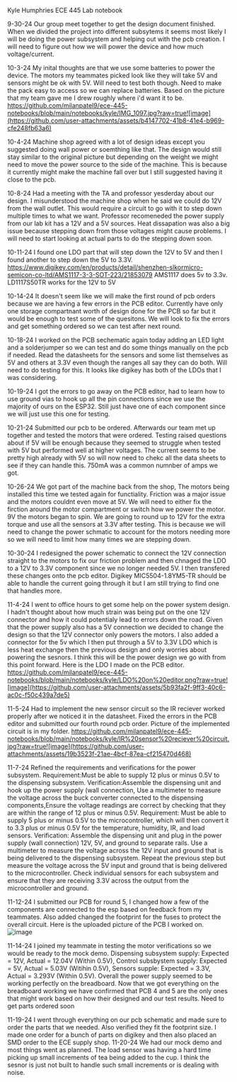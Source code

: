 Kyle Humphries ECE 445 Lab notebook

9-30-24
Our group meet together to get the design document finished. When we divided the project into different subsytems it seems most likely I will be doing the power subsystem and helping out with the pcb creation. I will need to figure out how we will power the device and how much voltage/current.

10-3-24
My inital thoughts are that we use some batteries to power the device. The motors my teammates picked look like they will take 5V and sensors might be ok with 5V. Will need to test both though. Need to make the pack easy to access so we can replace batteries. Based on the picture that my team gave me I drew roughly where i'd want it to be.
https://github.com/milanpatel9/ece-445-notebooks/blob/main/notebooks/kyle/IMG_1097.jpg?raw=true![image](https://github.com/user-attachments/assets/b4147702-41b8-41e4-b969-cfe248fb63a6)

10-4-24
Machine shop agreed with a lot of design ideas except you suggested doing wall power or soemthing like that. The design would still stay similar to the original picture but depending on the weight we might need to move the power source to the side of the machine. This is because it currently might make the machine fall over but I still suggested having it close to the pcb.

10-8-24
Had a meeting with the TA and professor yesderday about our design. I misunderstood the machine shop when he said we could do 12V from the wall outlet. This would require a circuit to go with it to step down multiple times to what we want. Professor recomeneded the power supply from our lab kit has a 12V and a 5V sources. Heat dissapation was also a big issue because stepping down from those voltages might cause problems. I will need to start looking at actual parts to do the stepping down soon.

10-11-24
I found one LDO part that will step down the 12V to 5V and then I found another to step down the 5V to 3.3V. https://www.digikey.com/en/products/detail/shenzhen-slkormicro-semicon-co-ltd/AMS1117-3-3-SOT-223/21853079 AMS1117 does 5v to 3.3v. LD1117S50TR works for the 12V to 5V

10-14-24
It doesn't seem like we will make the first round of pcb orders because we are having a few errors in the PCB editor. Currently have only one storage compartnant worth of design done for the PCB so far but it would be enough to test some of the quesitons. We will look to fix the errors and get something ordered so we can test after next round.

10-18-24
I worked on the PCB sechematic again today adding an LED light and a solderjumper so we can test and do some things manually on the pcb if needed. Read the datasheets for the sensors and some list themselves as 5V and others at 3.3V even though the ranges all say they can do both. Will need to do testing for this. It looks like digikey has both of the LDOs that I was considering.

10-19-24
I got the errors to go away on the PCB editor, had to learn how to use ground vias to hook up all the pin connections since we use the majority of ours on the ESP32. Still just have one of each component since we will just use this one for testing.

10-21-24
Submitted our pcb to be ordered. Afterwards our team met up together and tested the motors that were ordered. Testing raised questions about if 5V will be enough because they seemed to struggle when tested with 5V but performed well at higher voltages. The current seems to be pretty high already with 5V so will now need to chekc all the data sheets to see if they can handle this. 750mA was a common numnber of amps we got.

10-26-24
We got part of the machine back from the shop, The motors being installed this time we tested again for functiality. Friction was a major issue and the motors couldnt even move at 5V. We will need to either fix the firction around the motor compartment or switch how we power the motor. 9V the motors began to spin. We are going to round up to 12V for the extra torque and use all the sensors at 3.3V after testing. This is because we will need to change the power schmatic to account for the motors needing more so we will need to limit how many times we are stepping down.

10-30-24
I redesigned the power schematic to connect the 12V connection straight to the motors to fix our friction problem and then chnaged the LDO to a 12V to 3.3V component since we no longer needed 5V. I then transfered these changes onto the pcb editor. Digikey MIC5504-1.8YM5-TR should be able to handle the current going through it but I am still trying to find one that handles more.

11-4-24
I went to office hours to get some help on the power system design. I hadn't thought about how much strain was being put on the one 12V connector and how it could potentialy lead to errors down the road. Given that the power supply also has a 5V connection we decided to change the design so that the 12V connector only powers the motors. I also added a connector for the 5v which I then put through a 5V to 3.3V LDO which is less heat exchange then the previous design and only worries about powering the sesnors. I think this will be the power design we go with from this point forward. Here is the LDO I made on the PCB editor. https://github.com/milanpatel9/ece-445-notebooks/blob/main/notebooks/kyle/LDO%20on%20editor.png?raw=true![image](https://github.com/user-attachments/assets/5b93fa2f-9ff3-40c6-ac0c-f50c439a7de5)


11-5-24
Had to implement the new sensor circuit so the IR reciever worked properly after we noticed it in the datasheet. Fixed the errors in the PCB editor and submitted our fourth round pcb order. Picture of the implemented circuit is in my folder. https://github.com/milanpatel9/ece-445-notebooks/blob/main/notebooks/kyle/IR%20sensor%20reciever%20circuit.jpg?raw=true![image](https://github.com/user-attachments/assets/19b3523f-21ae-4bcf-87ea-cf215470d468)

11-7-24
Refined the requirements and verifications for the power subsystem. Requirement:Must be able to supply 12 plus or minus 0.5V to the dispensing subsystem.
Verification:Assemble the dispensing unit and hook up the power supply (wall connection, Use a multimeter to measure the voltage across the buck converter connected to the dispensing components,Ensure the voltage readings are correct by checking that they are within the range of 12 plus or minus 0.5V.
Requirement: Must be able to supply 5 plus or minus 0.5V to the microcontroller, which will then convert it to 3.3 plus or minus 0.5V for the temperature, humidity, IR, and load sensors.
Verification: Assemble the dispensing unit and plug in the power supply (wall connection) 12V, 5V, and ground to separate rails.
Use a multimeter to measure the voltage across the 12V input and ground that is being delivered to the dispensing subsystem.
Repeat the previous step but measure the voltage across the 5V input and ground that is being delivered to the microcontroller.
Check individual sensors for each subsystem and ensure that they are receiving 3.3V across the output from the microcontroller and ground.

11-12-24
I submitted our PCB for round 5, I changed how a few of the components are connected to the esp based on feedback from my teammates. Also added changed the footprint for the fuses to protect the overall circuit. Here is the uploaded picture of the PCB I worked on. [
](https://github.com/milanpatel9/ece-445-notebooks/blob/main/notebooks/kyle/Finished%20PCB5.png?raw=true)![image](https://github.com/user-attachments/assets/15c9943d-7c6d-4894-b815-51441ab2d2a7)

11-14-24
I joined my teammate in testing the motor verifications so we would be ready to the mock demo. Dispensing subsystem supply: Expected = 12V, Actual = 12.04V (Within 0.5V), Control subsbystem supply: Expected = 5V, Actual = 5.03V (Witihin 0.5V), Sensors supple: Expected = 3.3V, Actual = 3.293V (Within 0.5V). Overall the power supply seemed to be working perfectly on the breadboard. Now that we got everything on the breadboard working we have confirmed that PCB 4 and 5 are the only ones that might work based on how their designed and our test results. Need to get parts ordered soon

11-19-24
I went through everything on our pcb schematic and made sure to order the parts that we needed. Also verified they fit the footprint size. I made one order for a bunch of parts on digikey and then also placed an SMD order to the ECE supply shop.
11-20-24
We had our mock demo and most things went as planned. The load sensor was having a hard time picking up small increments of tea being added to the cup. I think the sesnor is just not built to handle such small increments or is dealing with noise.










